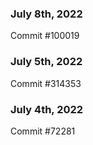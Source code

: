 ### July 8th, 2022

Commit #100019

### July 5th, 2022

Commit #314353


### July 4th, 2022

Commit #72281
